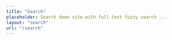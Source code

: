 ```yaml
---
title: "Search"
placeholder: Search demo site with full text fuzzy search ...
layout: "search"
url: "/search"
---
```

